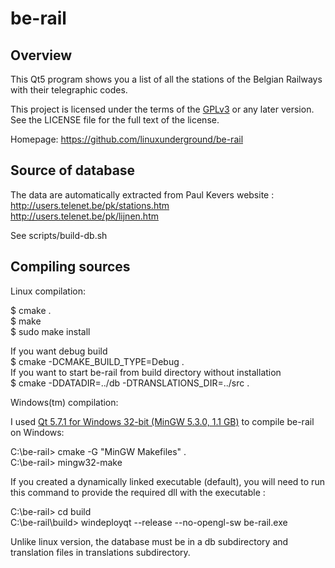# be-rail

## Overview

This Qt5 program shows you a list of all the stations of the
Belgian Railways with their telegraphic codes.

This project is licensed under the terms of the [GPLv3](https://www.gnu.org/licenses/gpl-3.0.en.html)
or any later version. See the LICENSE file for the full text of the license.

Homepage: https://github.com/linuxunderground/be-rail


## Source of database

The data are automatically extracted from Paul Kevers website :   
http://users.telenet.be/pk/stations.htm   
http://users.telenet.be/pk/lijnen.htm   
   
See scripts/build-db.sh


## Compiling sources

Linux compilation:   
   
$ cmake .  
$ make  
$ sudo make install  
  
If you want debug build  
$ cmake -DCMAKE_BUILD_TYPE=Debug .  
If you want to start be-rail from build directory without installation  
$ cmake -DDATADIR=../db -DTRANSLATIONS_DIR=../src .  
  
  
Windows(tm) compilation:
   
I used [Qt 5.7.1 for Windows 32-bit (MinGW 5.3.0, 1.1 GB)](https://www.qt.io/download-open-source/)
to compile be-rail on Windows:   
   
C:\be-rail> cmake -G "MinGW Makefiles" .   
C:\be-rail> mingw32-make  
  
If you created a dynamically linked executable (default), you will need to run
this command to provide the required dll with the executable :  
  
C:\be-rail> cd build  
C:\be-rail\build> windeployqt --release --no-opengl-sw be-rail.exe  
  
Unlike linux version, the database must be in a db subdirectory and
translation files in translations subdirectory.
